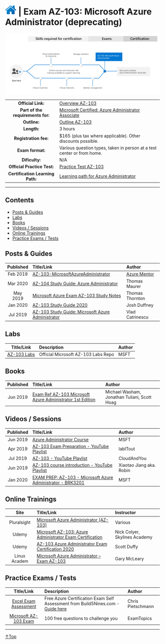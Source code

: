 # [![Home](/img/home.png)](certifications.md "Overview Certifications") | Exam AZ-103: Microsoft Azure Administrator (deprecating)
![Cert](/img/az-103.png)

|                                   |                                                                                                                                 |
| :-------------------------------: | :------------------------------------------------------------------------------------------------------------------------------ |
|        **Official Link:**         | [Overview AZ-103](https://docs.microsoft.com/en-us/learn/certifications/exams/AZ-103)                                           |
| **Part of the requirements for:** | [Microsoft Certified: Azure Administrator Associate](https://docs.microsoft.com/en-us/learn/certifications/azure-administrator) |
|           **Outline:**            | [Outline AZ-103](https://query.prod.cms.rt.microsoft.com/cms/api/am/binary/RE3VwUR)                                             |
|            **Length:**            | 3 hours                                                                                                                         |
|       **Registration fee:**       | $165 (plus tax where applicable).  Other discounts possible.                                                                    |
|         **Exam format:**          | Various question types, taken in person at a test center or from home.                                                          |
|          **Dificulty:**           | N/A                                                                                                                             |
|    **Official Practice Test:**    | [Practice Test AZ-103](https://us.mindhub.com/p/MU-AZ-103)                                                                      |
| **Certification Learning Path:**  | [Learning path for Azure Administrator](https://query.prod.cms.rt.microsoft.com/cms/api/am/binary/RWtY7Z)                       |


___

## Contents
- [Posts & Guides](#posts-&-guides)
- [Labs](#labs)
- [Books](#books)
- [Videos / Sessions](#videos-/-sessions)
- [Online Trainings](#online-trainings)
- [Practice Exams / Tests](#practice-exams-/-tests)


## Posts & Guides
| Published | Title/Link                                                                                                                       | Author                                             |
| :-------: | :------------------------------------------------------------------------------------------------------------------------------- | :------------------------------------------------- |
| Feb 2019  | [AZ-103-MicrosoftAzureAdministrator](https://github.com/AzureMentor/AZ-103-MicrosoftAzureAdministrator)                          | [Azure Mentor](https://azurementor.wordpress.com/) |
| Mar 2020  | [AZ-104 Study Guide: Azure Administrator](https://www.thomasmaurer.ch/2020/03/az-104-study-guide-azure-administrator/)           | Thomas Maurer                                      |
| May 2019  | [Microsoft Azure Exam AZ-103 Study Notes](https://thomasthornton.cloud/2019/05/07/microsoft-azure-exam-az-103-study-notes/)      | Thomas Thornton                                    |
| Jan 2020  | [AZ-103 Study Guide 2020](http://duffney.io/AZ103-StudyGuide)                                                                    | Josh Duffney                                       |
| Jul 2019  | [AZ-103 Study Guide: Microsoft Azure Administrator ](https://vladtalkstech.com/az-103-study-guide-microsoft-azure-administrator) | Vlad Catrinescu                                    |

## Labs
|                                       Title/Link                                       | Description                         | Author |
| :------------------------------------------------------------------------------------: | :---------------------------------- | :----- |
| [AZ-103 Labs](https://github.com/MicrosoftLearning/AZ-103-MicrosoftAzureAdministrator) | Official Microsoft AZ-103 Labs Repo | MSFT   |


## Books
| Published | Title/Link                                                                                                                                  | Author                                       |
| :-------: | :------------------------------------------------------------------------------------------------------------------------------------------ | :------------------------------------------- |
| Jun 2019  | [Exam Ref AZ-103 Microsoft Azure Administrator 1st Edition](https://www.amazon.com/Exam-AZ-103-Microsoft-Azure-Administrator/dp/013546658X) | Michael Washam, Jonathan Tuliani, Scott Hoag |


## Videos / Sessions
| Published | Title/Link                                                                                                                           | Author                   |
| :-------: | :----------------------------------------------------------------------------------------------------------------------------------- | :----------------------- |
| Jun 2019  | [Azure Administrator Course](https://www.youtube.com/watch?v=CP65uMm0QSE&list=PLmsQNfjTbtTU6oMXlUQwuQA4PZaZPLPYE)                    | MSFT                     |
| Apr 2019  | [AZ-103 Exam Preparation - YouTube Playlist](https://www.youtube.com/watch?v=XFJYH4J6kN0&list=PL4ZP0JmH05bTMKp5p_PIponQTshu33rf3)    | labITout                 |
| Jul 2019  | [AZ-103 - YouTube Playlist](https://www.youtube.com/watch?v=xzm6DS-W2SQ&list=PL2cpErdp4pbDBl9J7rts6VNwr3U-l-LXG)                     | CloudAndYou              |
| Jun 2019  | [AZ-103 course introduction - YouTube Playlist](https://www.youtube.com/watch?v=txhaJ5W_5vQ&list=PL02Fildmev2Y2KG8xAWarGLxPZeKfrnzJ) | Xiaotao Jiang aka. Robin |
| Jan 2020  | [EXAM PREP: AZ-103 - Microsoft Azure Administrator - BRK3201](https://www.youtube.com/watch?v=ypdKWTX9F-U)                           | MSFT                     |

## Online Trainings
|     Site     | Title/Link                                                                                                                | Instructor                    |
| :----------: | :------------------------------------------------------------------------------------------------------------------------ | :---------------------------- |
| Pluralsight  | [Microsoft Azure Administrator (AZ-103)](https://www.pluralsight.com/paths/microsoft-azure-administrator-az-103)          | Various                       |
|    Udemy     | [Microsoft AZ-103: Azure Administrator Exam Certification](https://www.udemy.com/course/az-100-skylines-academy)          | Nick Colyer, Skylines Academy |
|    Udemy     | [AZ-103 Azure Administrator Exam Certification 2020](https://www.udemy.com/course/70533-azure/)                           | Scott Duffy                   |
| Linux Academ | [Microsoft Azure Administrator – Exam AZ-103](https://linuxacademy.com/course/exam-az-103-microsoft-azure-administrator/) | Gary McLeary                  |

## Practice Exams / Tests
|                                                                        Title/Link                                                                        | Description                                                                                                                                     | Author            |
| :------------------------------------------------------------------------------------------------------------------------------------------------------: | :---------------------------------------------------------------------------------------------------------------------------------------------- | :---------------- |
| [Excel Exam Assessment](https://github.com/Build5Nines/exam-assessments/blob/master/Assessments/Exam-Msft-AZ-103-Self-Assessment-Build5Nines.xlsx?raw=1) | Free Azure Certification Exam Self Assessment from Build5Nines.com  - [Guide here](https://build5nines.com/free-oss-exam-self-assessment-tool/) | Chris Pietschmann |
|                                       [Microsoft AZ-103 Exam](https://www.examtopics.com/exams/microsoft/az-103/)                                        | 100 free questions to challenge you                                                                                                             | ExamTopics        |

___
 <a href="#top" title="Back to the top.">↑Top</a>
